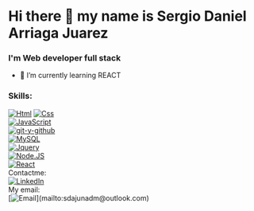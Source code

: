 # Hi there 👋 my name is Sergio Daniel Arriaga Juarez
### I'm Web developer full stack
- 🌱 I’m currently learning REACT

### Skills:
[![Html](https://img.shields.io/badge/Html-101010?style=flat&logo=css&logoColor=white&labelColor=101010)]()
[![Css](https://img.shields.io/badge/Css-101010?style=flat&logo=css&logoColor=white&labelColor=101010)]()
<br>
[![JavaScript](https://img.shields.io/badge/JavaScript-F7DF1E?style=flat&logo=javascript&logoColor=white&labelColor=101010)]()
<br>
[![git-y-github](https://img.shields.io/badge/git-101010?style=flat&logo=css&logoColor=white&labelColor=101010)]()
<br>
[![MySQL](https://img.shields.io/badge/MySQL-4479A1?style=flat&logo=mysql&logoColor=white&labelColor=101010)]()
<br>
[![Jquery](https://img.shields.io/badge/Jquery-101010?style=flat&logo=css&logoColor=white&labelColor=101010)]()
<br>
[![Node.JS](https://img.shields.io/badge/Node.JS-339933?style=for-the-badge&logo=node.js&logoColor=white&labelColor=101010)]()
<br>
[![React](https://img.shields.io/badge/React-101010?style=flat&logo=css&logoColor=white&labelColor=101010)]()
<br>
Contactme: 
<br>
[![LinkedIn](https://img.shields.io/badge/LinkedIn-Sergio_Daniel_Arriga_Juarez-0077B5?style=for-the-badge&logo=linkedin&logoColor=white&labelColor=101010)](https://www.linkedin.com/in/sergio-daniel-arriaga-juarez-7712711b0/)
<br>
My email: 
<br>
[![Email](https://img.shields.io/badge/sdajunadm@outlook.com-email_personal_(respuesta_lenta)-D14836?style=for-the-badge&logo=gmail&logoColor=white&labelColor=101010)](mailto:sdajunadm@outlook.com)
